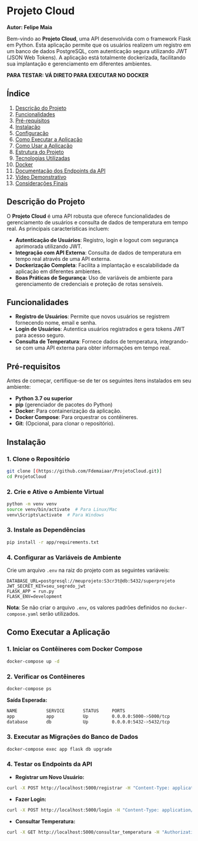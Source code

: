 # Projeto Cloud

**Autor: Felipe Maia**

Bem-vindo ao **Projeto Cloud**, uma API desenvolvida com o framework Flask em Python. Esta aplicação permite que os usuários realizem um registro em um banco de dados PostgreSQL, com autenticação segura utilizando JWT (JSON Web Tokens). A aplicação está totalmente dockerizada, facilitando sua implantação e gerenciamento em diferentes ambientes.

**PARA TESTAR: VÁ DIRETO PARA EXECUTAR NO DOCKER**

## Índice
1. [Descrição do Projeto](#descrição-do-projeto)
2. [Funcionalidades](#funcionalidades)
3. [Pré-requisitos](#pré-requisitos)
4. [Instalação](#instalação)
5. [Configuração](#configuração)
6. [Como Executar a Aplicação](#como-executar-a-aplicação)
7. [Como Usar a Aplicação](#como-usar-a-aplicação)
8. [Estrutura do Projeto](#estrutura-do-projeto)
9. [Tecnologias Utilizadas](#tecnologias-utilizadas)
10. [Docker](#docker)
11. [Documentação dos Endpoints da API](#documentação-dos-endpoints-da-api)
12. [Vídeo Demonstrativo](#vídeo-demonstrativo)
13. [Considerações Finais](#considerações-finais)

## Descrição do Projeto

O **Projeto Cloud** é uma API robusta que oferece funcionalidades de gerenciamento de usuários e consulta de dados de temperatura em tempo real. As principais características incluem:

- **Autenticação de Usuários**: Registro, login e logout com segurança aprimorada utilizando JWT.
- **Integração com API Externa**: Consulta de dados de temperatura em tempo real através de uma API externa.
- **Dockerização Completa**: Facilita a implantação e escalabilidade da aplicação em diferentes ambientes.
- **Boas Práticas de Segurança**: Uso de variáveis de ambiente para gerenciamento de credenciais e proteção de rotas sensíveis.

## Funcionalidades

- **Registro de Usuários**: Permite que novos usuários se registrem fornecendo nome, email e senha.
- **Login de Usuários**: Autentica usuários registrados e gera tokens JWT para acesso seguro.
- **Consulta de Temperatura**: Fornece dados de temperatura, integrando-se com uma API externa para obter informações em tempo real.

## Pré-requisitos

Antes de começar, certifique-se de ter os seguintes itens instalados em seu ambiente:

- **Python 3.7 ou superior**
- **pip** (gerenciador de pacotes do Python)
- **Docker**: Para containerização da aplicação.
- **Docker Compose**: Para orquestrar os contêineres.
- **Git**: (Opcional, para clonar o repositório).

## Instalação

### 1. Clone o Repositório
```bash
git clone [(https://github.com/Fdemaiaar/ProjetoCloud.git)]
cd ProjetoCloud
```

### 2. Crie e Ative o Ambiente Virtual
```bash
python -m venv venv
source venv/bin/activate  # Para Linux/Mac
venv\Scripts\activate  # Para Windows
```

### 3. Instale as Dependências
```bash
pip install -r app/requirements.txt
```

### 4. Configurar as Variáveis de Ambiente
Crie um arquivo `.env` na raiz do projeto com as seguintes variáveis:

```env
DATABASE_URL=postgresql://meuprojeto:S3cr3t@db:5432/superprojeto
JWT_SECRET_KEY=seu_segredo_jwt
FLASK_APP = run.py
FLASK_ENV=development
```

**Nota**: Se não criar o arquivo `.env`, os valores padrões definidos no `docker-compose.yaml` serão utilizados.

## Como Executar a Aplicação

### 1. Iniciar os Contêineres com Docker Compose
```bash
docker-compose up -d
```

### 2. Verificar os Contêineres
```bash
docker-compose ps
```

**Saída Esperada:**
```bash
NAME           SERVICE       STATUS     PORTS
app            app           Up         0.0.0.0:5000->5000/tcp
database       db            Up         0.0.0.0:5432->5432/tcp
```

### 3. Executar as Migrações do Banco de Dados
```bash
docker-compose exec app flask db upgrade
```

### 4. Testar os Endpoints da API

- **Registrar um Novo Usuário:**
```bash
curl -X POST http://localhost:5000/registrar -H "Content-Type: application/json" -d '{"nome":"Fulano","email":"fulano@example.com","senha":"senha123"}'
```

- **Fazer Login:**
```bash
curl -X POST http://localhost:5000/login -H "Content-Type: application/json" -d '{"email":"fulano@example.com","senha":"senha123"}'
```

- **Consultar Temperatura:**
```bash
curl -X GET http://localhost:5000/consultar_temperatura -H "Authorization: Bearer seu_token_jwt"
```
